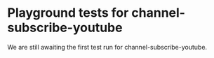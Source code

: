 # Playground tests for channel-subscribe-youtube
We are still awaiting the first test run for channel-subscribe-youtube.
